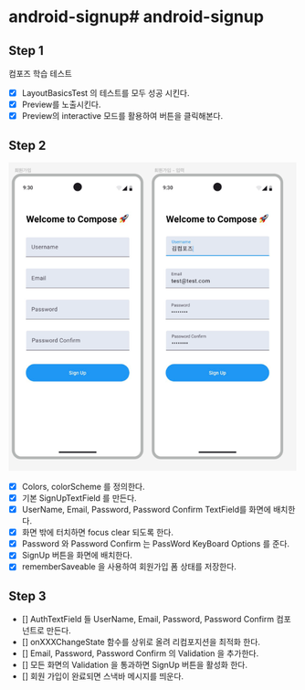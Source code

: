 # android-signup# android-signup

## Step 1

컴포즈 학습 테스트

- [x] LayoutBasicsTest 의 테스트를 모두 성공 시킨다.
- [x] Preview를 노출시킨다.
- [x] Preview의 interactive 모드를 활용하여 버튼을 클릭해본다.

## Step 2

![img.png](images/img.png)

- [x] Colors, colorScheme 를 정의한다.
- [x] 기본 SignUpTextField 를 만든다.
- [x] UserName, Email, Password, Password Confirm TextField를 화면에 배치한다.
- [x] 화면 밖에 터치하면 focus clear 되도록 한다.
- [x] Password 와 Password Confirm 는 PassWord KeyBoard Options 를 준다.
- [x] SignUp 버튼을 화면에 배치한다.
- [x] rememberSaveable 을 사용하여 회원가입 폼 상태를 저장한다.

## Step 3
- [] AuthTextField 들 UserName, Email, Password, Password Confirm 컴포넌트로 만든다.
- [] onXXXChangeState 함수를 상위로 올려 리컴포지션을 최적화 한다.
- [] Email, Password, Password Confirm 의 Validation 을 추가한다.
- [] 모든 화면의 Validation 을 통과하면 SignUp 버튼을 활성화 한다.
- [] 회원 가입이 완료되면 스낵바 메시지를 띄운다.